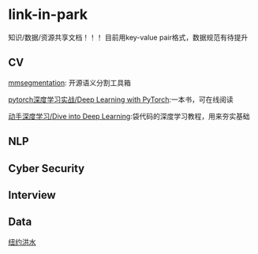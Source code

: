 # link-in-park
知识/数据/资源共享文档！！！
目前用key-value pair格式，数据规范有待提升

## CV
[mmsegmentation](https://github.com/open-mmlab/mmsegmentation/tree/main): 开源语义分割工具箱

[pytorch深度学习实战/Deep Learning with PyTorch](https://livebook.manning.com/book/deep-learning-with-pytorch/chapter-1/):一本书，可在线阅读

[动手深度学习/Dive into Deep Learning](https://d2l.ai/):袋代码的深度学习教程，用来夯实基础

## NLP

## Cyber Security

## Interview

## Data
[纽约洪水](https://github.com/mebauer/nyc-flood-data)
